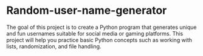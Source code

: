 # Random-user-name-generator
The goal of this project is to create a Python program that generates unique and fun usernames  suitable for social media or gaming platforms. This project will help you practice basic Python concepts  such as working with lists, randomization, and file handling.
